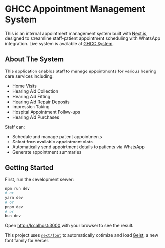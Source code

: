 # GHCC Appointment Management System

This is an internal appointment management system built with [Next.js](https://nextjs.org), designed to streamline staff-patient appointment scheduling with WhatsApp integration. Live system is available at [GHCC System](https://ghcc-system.vercel.app).

## About The System

This application enables staff to manage appointments for various hearing care services including:
- Home Visits
- Hearing Aid Collection
- Hearing Aid Fitting
- Hearing Aid Repair Deposits
- Impression Taking
- Hospital Appointment Follow-ups
- Hearing Aid Purchases

Staff can:
- Schedule and manage patient appointments
- Select from available appointment slots
- Automatically send appointment details to patients via WhatsApp
- Generate appointment summaries

## Getting Started

First, run the development server:

```bash
npm run dev
# or
yarn dev
# or
pnpm dev
# or
bun dev
```

Open [http://localhost:3000](http://localhost:3000) with your browser to see the result.

This project uses [`next/font`](https://nextjs.org/docs/app/building-your-application/optimizing/fonts) to automatically optimize and load [Geist](https://vercel.com/font), a new font family for Vercel.